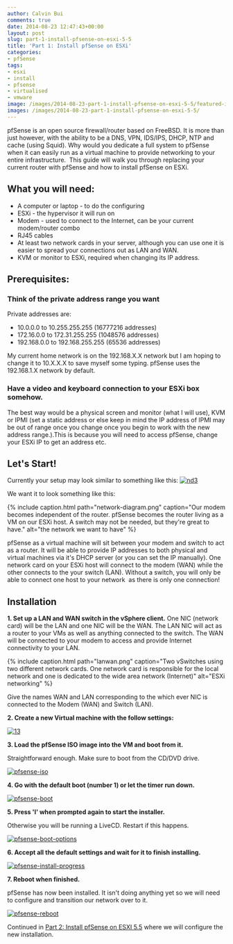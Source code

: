 ```yaml
---
author: Calvin Bui
comments: true
date: 2014-08-23 12:47:43+00:00
layout: post
slug: part-1-install-pfsense-on-esxi-5-5
title: 'Part 1: Install pfSense on ESXi'
categories:
- pfSense
tags:
- esxi
- install
- pfsense
- virtualised
- vmware
image: /images/2014-08-23-part-1-install-pfsense-on-esxi-5-5/featured-image.jpg 
images: /images/2014-08-23-part-1-install-pfsense-on-esxi-5-5/
---
```


pfSense is an open source firewall/router based on FreeBSD. It is more than just however, with the ability to be a DNS, VPN, IDS/IPS, DHCP, NTP and cache (using Squid). Why would you dedicate a full system to pfSense when it can easily run as a virtual machine to provide networking to your entire infrastructure.  This guide will walk you through replacing your current router with pfSense and how to install pfSense on ESXi.

<!-- more -->

## What you will need:

* A computer or laptop - to do the configuring
* ESXi - the hypervisor it will run on
* Modem - used to connect to the Internet, can be your current modem/router combo
* RJ45 cables
* At least two network cards in your server, although you can use one it is easier to spread your connections out as LAN and WAN.
* KVM or monitor to ESXi, required when changing its IP address.

## Prerequisites:

### Think of the private address range you want

Private addresses are:

* 10.0.0.0 to 10.255.255.255 (16777216 addresses)
* 172.16.0.0 to 172.31.255.255 (1048576 addresses)
* 192.168.0.0 to 192.168.255.255 (65536 addresses)

My current home network is on the 192.168.X.X network but I am hoping to change it to 10.X.X.X to save myself some typing. pfSense uses the 192.168.1.X network by default.

### Have a video and keyboard connection to your ESXi box somehow.

The best way would be a physical screen and monitor (what I will use), KVM or IPMI (set a static address or else keep in mind the IP address of IPMI may be out of range once you change once you begin to work with the new address range.).This is because you will need to access pfSense, change your ESXi IP to get an address etc.

## Let's Start!

Currently your setup may look similar to something like this: [![nd3]({{page.images}}nd3.png)]({{page.images}}nd3.png)

We want it to look something like this:

{% include caption.html path="network-diagram.png" caption="Our modem becomes independent of the router. pfSense becomes the router living as a VM on our ESXi host. A switch may not be needed, but they're great to have." alt="the network we want to have" %}

pfSense as a virtual machine will sit between your modem and switch to act as a router. It will be able to provide IP addresses to both physical and virtual machines via it's DHCP server (or you can set the IP manually). One network card on your ESXi host will connect to the modem (WAN) while the other connects to the your switch (LAN). Without a switch, you will only be able to connect one host to your network  as there is only one connection!

## Installation

**1. Set up a LAN and WAN switch in the vSphere client.** One NIC (network card) will be the LAN and one NIC will be the WAN. The LAN NIC will act as a router to your VMs as well as anything connected to the switch. The WAN will be connected to your modem to access and provide Internet connectivity to your LAN.

{% include caption.html path="lanwan.png" caption="Two vSwitches using two different network cards. One network card is responsible for the local network and one is dedicated to the wide area network (Internet)" alt="ESXi networking" %}

Give the names WAN and LAN corresponding to the which ever NIC is connected to the Modem (WAN) and Switch (LAN).

**2. Create a new Virtual machine with the follow settings:**

[![13]({{page.images}}13.png)]({{page.images}}13.png)

**3. Load the pfSense ISO image into the VM and boot from it.**

Straightforward enough. Make sure to boot from the CD/DVD drive.

[![pfsense-iso]({{page.images}}14.png)]({{page.images}}14.png)

**4. Go with the default boot (number 1) or let the timer run down.**

[![pfsense-boot]({{page.images}}141.png)]({{page.images}}141.png)

**5. Press 'I' when prompted again to start the installer.**

Otherwise you will be running a LiveCD. Restart if this happens.

[![pfsense-boot-options]({{page.images}}142.png)]({{page.images}}142.png)

**6. Accept all the default settings and wait for it to finish installing.**

[![pfsense-install-progress]({{page.images}}143.png)]({{page.images}}143.png)

**7. Reboot when finished.**

pfSense has now been installed. It isn't doing anything yet so we will need to configure and transition our network over to it.

[![pfsense-reboot]({{page.images}}144.png)]({{page.images}}144.png)

Continued in [Part 2: Install pfSense on ESXI 5.5](/part-2-install-pfsense-esxi-5-5/) where we will configure the new installation.
